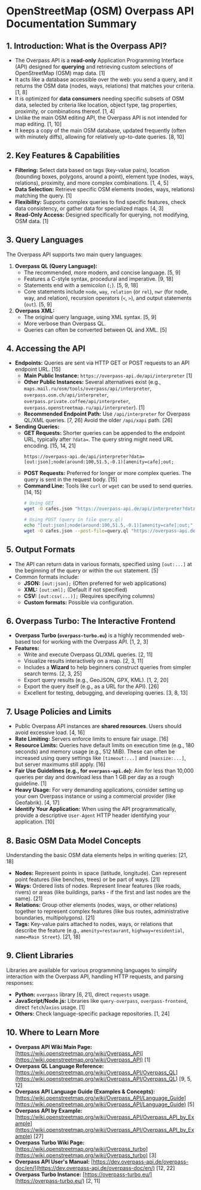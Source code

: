 # OpenStreetMap (OSM) Overpass API Documentation Summary

## 1. Introduction: What is the Overpass API?

*   The Overpass API is a **read-only** Application Programming Interface (API) designed for **querying** and retrieving custom selections of OpenStreetMap (OSM) map data. [1]
*   It acts like a database accessible over the web: you send a query, and it returns the OSM data (nodes, ways, relations) that matches your criteria. [1, 8]
*   It is optimized for **data consumers** needing specific subsets of OSM data, selected by criteria like location, object type, tag properties, proximity, or combinations thereof. [1, 4]
*   Unlike the main OSM editing API, the Overpass API is not intended for map editing. [1, 10]
*   It keeps a copy of the main OSM database, updated frequently (often with minutely diffs), allowing for relatively up-to-date queries. [8, 10]

## 2. Key Features & Capabilities

*   **Filtering:** Select data based on tags (key-value pairs), location (bounding boxes, polygons, around a point), element type (nodes, ways, relations), proximity, and more complex combinations. [1, 4, 5]
*   **Data Selection:** Retrieve specific OSM elements (nodes, ways, relations) matching the query. [1]
*   **Flexibility:** Supports complex queries to find specific features, check data consistency, or gather data for specialized maps. [4, 3]
*   **Read-Only Access:** Designed specifically for querying, not modifying, OSM data. [1]

## 3. Query Languages

The Overpass API supports two main query languages:

1.  **Overpass QL (Query Language):**
    *   The recommended, more modern, and concise language. [5, 9]
    *   Features a C-style syntax, procedural and imperative. [9, 18]
    *   Statements end with a semicolon (`;`). [5, 9, 18]
    *   Core statements include `node`, `way`, `relation` (or `rel`), `nwr` (for node, way, and relation), recursion operators (`<`, `>`), and output statements (`out`). [5, 9]
2.  **Overpass XML:**
    *   The original query language, using XML syntax. [5, 9]
    *   More verbose than Overpass QL.
    *   Queries can often be converted between QL and XML. [5]

## 4. Accessing the API

*   **Endpoints:** Queries are sent via HTTP GET or POST requests to an API endpoint URL. [15]
    *   **Main Public Instance:** `https://overpass-api.de/api/interpreter` [1]
    *   **Other Public Instances:** Several alternatives exist (e.g., `maps.mail.ru/osm/tools/overpass/api/interpreter`, `overpass.osm.ch/api/interpreter`, `overpass.private.coffee/api/interpreter`, `overpass.openstreetmap.ru/api/interpreter`). [1]
    *   **Recommended Endpoint Path:** Use `/api/interpreter` for Overpass QL/XML queries. [7, 26] Avoid the older `/api/xapi` path. [26]
*   **Sending Queries:**
    *   **GET Requests:** Shorter queries can be appended to the endpoint URL, typically after `?data=`. The query string might need URL encoding. [15, 14, 21]
        ```
        https://overpass-api.de/api/interpreter?data=[out:json];node(around:100,51.5,-0.1)[amenity=cafe];out;
        ```
    *   **POST Requests:** Preferred for longer or more complex queries. The query is sent in the request body. [15]
    *   **Command Line:** Tools like `curl` or `wget` can be used to send queries. [14, 15]
        ```bash
        # Using GET
        wget -O cafes.json "https://overpass-api.de/api/interpreter?data=[out:json];node(around:100,51.5,-0.1)[amenity=cafe];out;"

        # Using POST (query in file query.ql)
        echo "[out:json];node(around:100,51.5,-0.1)[amenity=cafe];out;" > query.ql
        wget -O cafes.json --post-file=query.ql "https://overpass-api.de/api/interpreter"
        ```

## 5. Output Formats

*   The API can return data in various formats, specified using `[out:...]` at the beginning of the query or within the `out` statement. [5]
*   Common formats include:
    *   **JSON:** `[out:json];` (Often preferred for web applications)
    *   **XML:** `[out:xml];` (Default if not specified)
    *   **CSV:** `[out:csv(...)];` (Requires specifying columns)
    *   **Custom formats:** Possible via configuration.

## 6. Overpass Turbo: The Interactive Frontend

*   **Overpass Turbo (`overpass-turbo.eu`)** is a highly recommended web-based tool for working with the Overpass API. [1, 2, 3]
*   **Features:**
    *   Write and execute Overpass QL/XML queries. [2, 11]
    *   Visualize results interactively on a map. [2, 3, 11]
    *   Includes a **Wizard** to help beginners construct queries from simpler search terms. [2, 3, 25]
    *   Export query results (e.g., GeoJSON, GPX, KML). [1, 2, 20]
    *   Export the query itself (e.g., as a URL for the API). [26]
    *   Excellent for testing, debugging, and developing queries. [3, 8, 13]

## 7. Usage Policies and Limits

*   Public Overpass API instances are **shared resources**. Users should avoid excessive load. [4, 16]
*   **Rate Limiting:** Servers enforce limits to ensure fair usage. [16]
*   **Resource Limits:** Queries have default limits on execution time (e.g., 180 seconds) and memory usage (e.g., 512 MiB). These can often be increased using query settings like `[timeout:...]` and `[maxsize:...]`, but server maximums still apply. [16]
*   **Fair Use Guidelines (e.g., for `overpass-api.de`):** Aim for less than 10,000 queries per day and download less than 1 GB per day as a rough guideline. [1]
*   **Heavy Usage:** For very demanding applications, consider setting up your own Overpass instance or using a commercial provider (like Geofabrik). [4, 17]
*   **Identify Your Application:** When using the API programmatically, provide a descriptive `User-Agent` HTTP header identifying your application. [10]

## 8. Basic OSM Data Model Concepts

Understanding the basic OSM data elements helps in writing queries: [21, 18]

*   **Nodes:** Represent points in space (latitude, longitude). Can represent point features (like benches, trees) or be part of ways. [21]
*   **Ways:** Ordered lists of nodes. Represent linear features (like roads, rivers) or areas (like buildings, parks - if the first and last nodes are the same). [21]
*   **Relations:** Group other elements (nodes, ways, or other relations) together to represent complex features (like bus routes, administrative boundaries, multipolygons). [21]
*   **Tags:** Key-value pairs attached to nodes, ways, or relations that describe the feature (e.g., `amenity=restaurant`, `highway=residential`, `name=Main Street`). [21, 18]

## 9. Client Libraries

Libraries are available for various programming languages to simplify interaction with the Overpass API, handling HTTP requests, and parsing responses:

*   **Python:** `overpass` library [6, 21], direct `requests` usage.
*   **JavaScript/Node.js:** Libraries like `query-overpass`, `overpass-frontend`, direct `fetch`/`axios` usage. [1]
*   **Others:** Check language-specific package repositories. [1, 24]

## 10. Where to Learn More

*   **Overpass API Wiki Main Page:** [https://wiki.openstreetmap.org/wiki/Overpass_API](https://wiki.openstreetmap.org/wiki/Overpass_API) [1]
*   **Overpass QL Language Reference:** [https://wiki.openstreetmap.org/wiki/Overpass_API/Overpass_QL](https://wiki.openstreetmap.org/wiki/Overpass_API/Overpass_QL) [9, 5, 12]
*   **Overpass API Language Guide (Examples & Concepts):** [https://wiki.openstreetmap.org/wiki/Overpass_API/Language_Guide](https://wiki.openstreetmap.org/wiki/Overpass_API/Language_Guide) [5]
*   **Overpass API by Example:** [https://wiki.openstreetmap.org/wiki/Overpass_API/Overpass_API_by_Example](https://wiki.openstreetmap.org/wiki/Overpass_API/Overpass_API_by_Example) [27]
*   **Overpass Turbo Wiki Page:** [https://wiki.openstreetmap.org/wiki/Overpass_turbo](https://wiki.openstreetmap.org/wiki/Overpass_turbo) [3]
*   **Overpass API User's Manual:** [https://dev.overpass-api.de/overpass-doc/en/](https://dev.overpass-api.de/overpass-doc/en/) [12, 22]
*   **Overpass Turbo Instance:** [https://overpass-turbo.eu/](https://overpass-turbo.eu/) [2, 11]